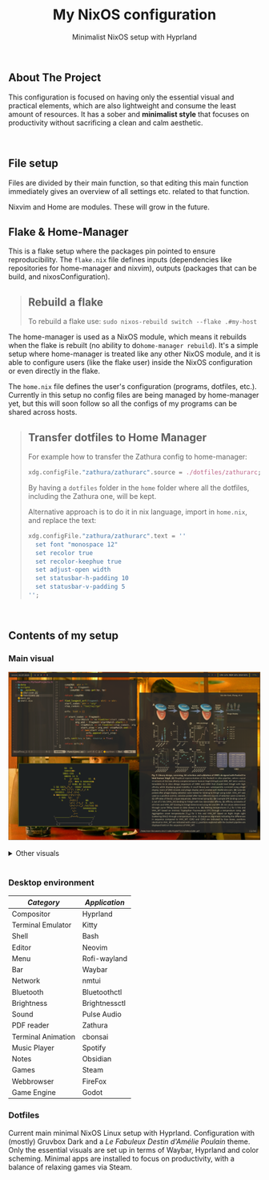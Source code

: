 <div align="center">
    <h1 align="center">My NixOS configuration</h1>
    <p align="center">
        Minimalist NixOS setup with Hyprland
    </p>
</div>

</br>

## About The Project

This configuration is focused on having only the essential visual and practical elements, which are also lightweight and consume the least amount of resources. It has a sober and **minimalist style** that focuses on productivity without sacrificing a clean and calm aesthetic.

</br>

## File setup
Files are divided by their main function, so that editing this main function immediately gives an overview of all settings etc. related to that function.

Nixvim and Home are modules. These will grow in the future.

## Flake & Home-Manager
This is a flake setup where the packages pin pointed to ensure reproducibility. The `flake.nix` file defines inputs (dependencies like repositories for home-manager and nixvim), outputs (packages that can be build, and nixosConfiguration).

> Rebuild a flake
> ---
> To rebuild a flake use: `sudo nixos-rebuild switch --flake .#my-host`

The home-manager is used as a NixOS module, which means it rebuilds when the flake is rebuilt (no ability to do`home-manager rebuild`). It's a simple setup where home-manager is treated like any other NixOS module, and it is able to configure users (like the flake user) inside the NixOS configuration or even directly in the flake.

The `home.nix` file defines the user's configuration (programs, dotfiles, etc.). Currently in this setup no config files are being managed by home-manager yet, but this will soon follow so all the configs of my programs can be shared across hosts.

> Transfer dotfiles to Home Manager
> ---
> For example how to transfer the Zathura config to home-manager:
> ```nix
> xdg.configFile."zathura/zathurarc".source = ./dotfiles/zathurarc;
> ```
> By having a `dotfiles` folder in the `home` folder where all the dotfiles, including the Zathura one, will be kept.
>
> Alternative approach is to do it in nix language, import in `home.nix`, and replace the text: 
> ```nix
> xdg.configFile."zathura/zathurarc".text = ''
>   set font "monospace 12"
>   set recolor true
>   set recolor-keephue true
>   set adjust-open width
>   set statusbar-h-padding 10
>   set statusbar-v-padding 5
> '';
> ```

</br>

## Contents of my setup
### Main visual
![start](docs/MultipleApplicationSetup.png)

<details>
    <summary>Other visuals</summary>

![start](docs/RofiDrunSetup.png)
![start](docs/RofiPowerMenuSetup.png)

</details>

</br>

### Desktop environment
| *Category*         | *Application* |
| ------------------ | ------------- |
| Compositor         | Hyprland      |
| Terminal Emulator  | Kitty         |
| Shell              | Bash          |
| Editor             | Neovim        |
| Menu               | Rofi-wayland  |
| Bar                | Waybar        |
| Network            | nmtui         |
| Bluetooth          | Bluetoothctl  |
| Brightness         | Brightnessctl |
| Sound              | Pulse Audio   |
| PDF reader         | Zathura       |
| Terminal Animation | cbonsai       |
| Music Player       | Spotify       |
| Notes              | Obsidian      |
| Games              | Steam         |
| Webbrowser         | FireFox       |
| Game Engine        | Godot         |

### Dotfiles
Current main minimal NixOS Linux setup with Hyprland. Configuration with (mostly) Gruvbox Dark and a _Le Fabuleux Destin d'Amélie Poulain_ theme. Only the essential visuals are set up in terms of Waybar, Hyprland and color scheming. Minimal apps are installed to focus on productivity, with a balance of relaxing games via Steam.
